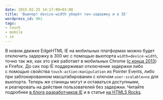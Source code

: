 ```yaml
---
date: 2015.02.25 14:17:00+03:00
title: 'Вьюпорт device-width уберёт тач-задержку и в IE'
wordpress_id: 961
tags:
- touch
- mobile
- ie
---
```


В новом движке EdgeHTML IE на мобильных платформах можно будет отключить задержку в 300 мс с помощью вьюпорта `width=device-width`, точно так же, как это уже работает в мобильных Chrome ([с конца 2013](http://web-standards.ru/news/828/)) и Firefox. До сих пор IE поддерживал отключение задержки либо с помощью свойства `touch-action:manipulation` из Pointer Events, либо при заблокированном масштабировании с ключом `user-scalable=no` для вьюпорта. Теперь же станицы могут и оставаться доступными, и реагировать на действия пользователей без задержки. Читайте подробнее [в блоге разработчиков IE](http://blogs.msdn.com/b/ie/archive/2015/02/24/pointer-events-w3c-recommendation-interoperable-touch-and-removing-the-dreaded-300ms-tap-delay.aspx) и в статье [на HTML5 Rocks](http://updates.html5rocks.com/2013/12/300ms-tap-delay-gone-away).
